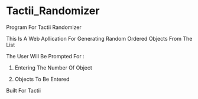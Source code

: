 # Tactii_Randomizer
Program For Tactii Randomizer

This Is A Web Apllication For Generating Random Ordered Objects From The List

The User Will Be Prompted For :
  
  1. Entering The Number Of Object
  
  2. Objects To Be Entered

Built For Tactii
